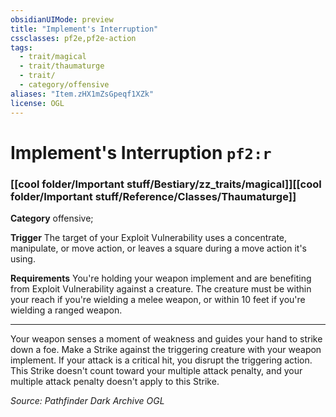 ```yaml
---
obsidianUIMode: preview
title: "Implement's Interruption"
cssclasses: pf2e,pf2e-action
tags:
  - trait/magical
  - trait/thaumaturge
  - trait/
  - category/offensive
aliases: "Item.zHX1mZsGpeqf1XZk"
license: OGL
---
```

# Implement's Interruption `pf2:r`

### [[cool folder/Important stuff/Bestiary/zz_traits/magical]][[cool folder/Important stuff/Reference/Classes/Thaumaturge]]

**Category** offensive; 




**Trigger** The target of your Exploit Vulnerability uses a concentrate, manipulate, or move action, or leaves a square during a move action it's using.

**Requirements** You're holding your weapon implement and are benefiting from Exploit Vulnerability against a creature. The creature must be within your reach if you're wielding a melee weapon, or within 10 feet if you're wielding a ranged weapon.

* * *

Your weapon senses a moment of weakness and guides your hand to strike down a foe. Make a Strike against the triggering creature with your weapon implement. If your attack is a critical hit, you disrupt the triggering action. This Strike doesn't count toward your multiple attack penalty, and your multiple attack penalty doesn't apply to this Strike.

*Source: Pathfinder Dark Archive*
*OGL*